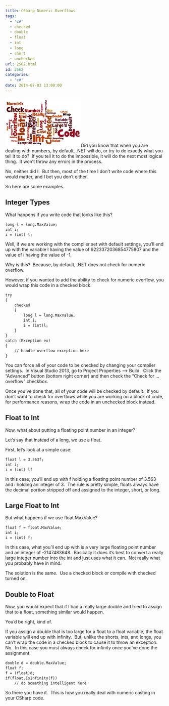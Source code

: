 ```yaml
---
title: CSharp Numeric Overflows
tags:
  - 'c#'
  - checked
  - double
  - float
  - int
  - long
  - short
  - unchecked
url: 2562.html
id: 2562
categories:
  - 'c#'
date: 2014-07-03 13:00:00
---
```


![NumericOverflow](/uploads/2014/06/NumericOverflow.png "NumericOverflow")Did you know that when you are dealing with numbers, by default, .NET will do, or try to do exactly what you tell it to do?  If you tell it to do the impossible, it will do the next most logical thing.  It won’t throw any errors in the process.

No, neither did I.  But then, most of the time I don’t write code where this would matter, and I bet you don’t either.

So here are some examples.

Integer Types
-------------

What happens if you write code that looks like this?

    long l = long.MaxValue;
    int i;
    i = (int) l;

Well, if we are working with the compiler set with default settings, you’ll end up with the variable l having the value of 9223372036854775807 and the value of i having the value of -1.

Why is this?  Because, by default, .NET does not check for numeric overflow.

However, if you wanted to add the ability to check for numeric overflow, you would wrap this code in a checked block.

    try
    {
        checked
        {
            long l = long.MaxValue;
            int i;
            i = (int)l;
        }
    }
    catch (Exception ex)
    {
        // handle overflow exception here 
    }

You can force all of your code to be checked by changing your compiler settings.  In Visual Studio 2013, go to Project Properties –> Build.  Click the “Advanced” button (bottom right corner) and then check the “Check for … overflow” checkbox.

Once you’ve done that, all of your code will be checked by default.  If you don’t want to check for overflows while you are working on a block of code, for performance reasons, wrap the code in an unchecked block instead.

Float to Int
------------

Now, what about putting a floating point number in an integer?

Let’s say that instead of a long, we use a float.

First, let’s look at a simple case:

    float l = 3.563f;
    int i;
    i = (int) lf

In this case, you’ll end up with f holding a floating point number of 3.563 and i holding an integer of 3.  The rule is pretty simple, floats always have the decimal portion stripped off and assigned to the integer, short, or long.

Large Float to Int
------------------

But what happens if we use float.MaxValue?

    float f = float.MaxValue;
    int i;
    i = (int) f;

In this case, what you’ll end up with is a very large floating point number and an integer of -2147483648.  Basically it does it’s best to convert a really large integer number into the int and just uses what it can.  Not really what you probably have in mind.

The solution is the same.  Use a checked block or compile with checked turned on.

Double to Float
---------------

Now, you would expect that if I had a really large double and tried to assign that to a float, something similar would happen. 

You’d be right, kind of.

If you assign a double that is too large for a float to a float variable, the float variable will end up with infinity.  But, unlike the shorts, ints, and longs, you can’t wrap the code in a checked block to cause it to throw an exception.  No.  In this case you must always check for infinity once you’ve done the assignment.

    double d = double.MaxValue;
    float f;
    f = (float)d;
    if(float.IsInfinity(f))
        // do something intelligent here

  
So there you have it.  This is how you really deal with numeric casting in your CSharp code.
